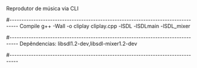 Reprodutor de música via CLI

#---------------------------------------------------------------------------------
Compile g++ -Wall -o cliplay cliplay.cpp -lSDL -lSDLmain -lSDL_mixer

#---------------------------------------------------------------------------------
Depêndencias: libsdl1.2-dev,libsdl-mixer1.2-dev

#---------------------------------------------------------------------------------
